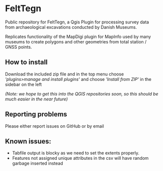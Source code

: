 # FeltTegn
Public repository for FeltTegn, a Qgis Plugin for processing survey data from archaeological excavations conducted by Danish Museums.

Replicates functionality of the MapDigi plugin for MapInfo used by many museums to create polygons and other geometries from total station / GNSS points.

## How to install
Download the included zip file and in the top menu choose *'plugins>manage and install plugins'* and choose *'Install from ZIP'* in the sidebar on the left

*(Note: we hope to get this into the QGIS repositories soon, so this should be much easier in the near future)*

## Reporting problems
Please either report issues on GitHub or by email

## Known issues:
 - Tabfile output is blocky as we need to set the extents properly.
 - Features not assigned unique attributes in the csv will have random garbage inserted instead
 
